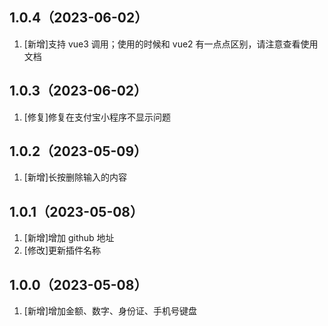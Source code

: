## 1.0.4（2023-06-02）
1. [新增]支持 vue3 调用；使用的时候和 vue2 有一点点区别，请注意查看使用文档
## 1.0.3（2023-06-02）
1. [修复]修复在支付宝小程序不显示问题
## 1.0.2（2023-05-09）
1. [新增]长按删除输入的内容
## 1.0.1（2023-05-08）
1. [新增]增加 github 地址
2. [修改]更新插件名称
## 1.0.0（2023-05-08）
1. [新增]增加金额、数字、身份证、手机号键盘
